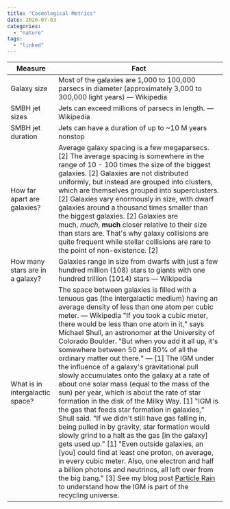 ```yaml
---
title: "Cosmological Metrics"
date: 2020-07-03
categories: 
  - "nature"
tags: 
  - "linked"
---
```


| **Measure** | **Fact** |
| --- | --- |
| Galaxy size | Most of the galaxies are 1,000 to 100,000 parsecs in diameter (approximately 3,000 to 300,000 light years) — Wikipedia |
| SMBH jet sizes | Jets can exceed millions of parsecs in length. — Wikipedia |
| SMBH jet duration | Jets can have a duration of up to ~10 M years nonstop |
| How far apart are galaxies? | Average galaxy spacing is a few megaparsecs. \[2\]      The average spacing is somewhere in the range of 10 - 100 times the size of the biggest galaxies. \[2\]      Galaxies are not distributed uniformly, but instead are grouped into clusters, which are themselves grouped into superclusters. \[2\]      Galaxies vary enormously in size, with dwarf galaxies around a thousand times smaller than the biggest galaxies. \[2\]      Galaxies are much, _much_, **much** closer relative to their size than stars are. That's why galaxy collisions are quite frequent while stellar collisions are rare to the point of non-existence. \[2\] |
| How many stars are in a galaxy? | Galaxies range in size from dwarfs with just a few hundred million (108) stars to giants with one hundred trillion (1014) stars — Wikipedia |
| What is in intergalactic space? | The space between galaxies is filled with a tenuous gas (the intergalactic medium) having an average density of less than one atom per cubic meter. — Wikipedia      "If you took a cubic meter, there would be less than one atom in it," says Michael Shull, an astronomer at the University of Colorado Boulder. "But when you add it all up, it's somewhere between 50 and 80% of all the ordinary matter out there." — \[1\]      The IGM under the influence of a galaxy's gravitational pull slowly accumulates onto the galaxy at a rate of about one solar mass (equal to the mass of the sun) per year, which is about the rate of star formation in the disk of the Milky Way. \[1\]      "IGM is the gas that feeds star formation in galaxies," Shull said. "If we didn't still have gas falling in, being pulled in by gravity, star formation would slowly grind to a halt as the gas \[in the galaxy\] gets used up." \[1\]      "Even outside galaxies, an \[you\] could find at least one proton, on average, in every cubic meter. Also, one electron and half a billion photons and neutrinos, all left over from the big bang." \[3\]      See my blog post [Particle Rain](https://johnmarkmorris.com/2020/06/18/particle-rain/) to understand how the IGM is part of the recycling universe. |


